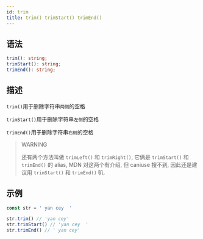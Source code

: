 ```yaml
---
id: trim
title: trim() trimStart() trimEnd()
---
```


## 语法

```ts
trim(): string;
trimStart(): string;
trimEnd(): string;
```

## 描述

`trim()`用于删除字符串`两侧`的空格

`trimStart()`用于删除字符串`左侧`的空格

`trimEnd()`用于删除字符串`右侧`的空格

> WARNING
>
> 还有两个方法叫做 `trimLeft()` 和 `trimRight()`, 它俩是 `trimStart()` 和 `trimEnd()` 的 alias, MDN 对这两个有介绍, 但 caniuse 搜不到, 因此还是建议用 `trimStart()` 和 `trimEnd()` 叭.

## 示例

```js
const str = ' yan cey  '

str.trim() // 'yan cey'
str.trimStart() // 'yan cey  '
str.trimEnd() // ' yan cey'
```
